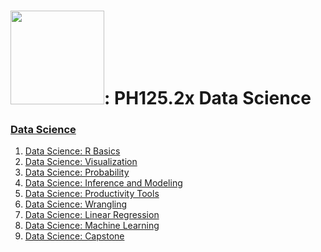 # <img src="https://raccoongang.com/media/clients/logo-harvardx.png" width="150">: PH125.2x Data Science
<h3><a href="">Data Science</h3>
<ol>
  <li><a href="">Data Science: R Basics</li>
  <li><a href="">Data Science: Visualization</li>
  <li><a href="">Data Science: Probability</li>
  <li><a href="">Data Science: Inference and Modeling</li>
  <li><a href="">Data Science: Productivity Tools</li>
  <li><a href="">Data Science: Wrangling</li>
  <li><a href="">Data Science: Linear Regression</li>
  <li><a href="">Data Science: Machine Learning</li>
  <li><a href="">Data Science: Capstone</li>
</ol>
